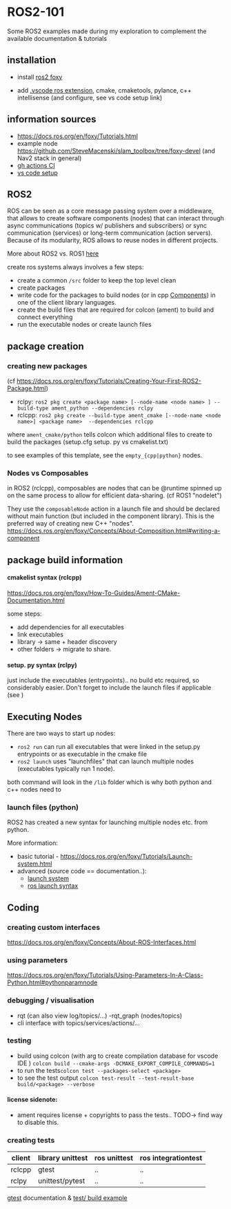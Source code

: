 # ROS2-101
Some ROS2 examples made during my exploration to complement the available documentation &amp; tutorials

## installation
- install [ros2 foxy](https://docs.ros.org/en/foxy/Installation.html)

- add [.vscode ros extension](https://marketplace.visualstudio.com/items?itemName=ms-iot.vscode-ros), cmake, cmaketools, pylance, c++ intellisense (and configure, see vs code setup link)

## information sources
- https://docs.ros.org/en/foxy/Tutorials.html
- example node https://github.com/SteveMacenski/slam_toolbox/tree/foxy-devel (and Nav2 stack in general)
- [gh actions CI](https://github.com/marketplace/actions/ros-2-ci-action#Build-and-run-tests-for-your-ROS-2-package)
- [vs code setup](https://samarth-robo.github.io/blog/2020/12/03/vscode_ros.html)



## ROS2
ROS can be seen as a core message passing system over a middleware, that allows to create software components (nodes) that can interact through async communications (topics w/ publishers and subscribers) or sync communication (services) or long-term communication (action servers). Because of its modularity, ROS allows to reuse nodes in different projects. 

More about ROS2 vs. ROS1 [here](https://roboticsbackend.com/ros1-vs-ros2-practical-overview/#Why_ROS2_and_not_keep_ROS1)


create ros systems always involves a few steps:
- create a common `/src` folder to keep the top level clean
- create packages
- write code for the packages to build nodes (or in cpp [Components](https://docs.ros.org/en/foxy/Concepts/About-Composition.html#writing-a-component)) in one of the client library languages. 
- create the build files that are required for colcon (ament) to build and connect everything
- run the executable nodes or create launch files



## package creation 
### creating new packages
 (cf https://docs.ros.org/en/foxy/Tutorials/Creating-Your-First-ROS2-Package.html)
- rclpy: `ros2 pkg create <package name> [--node-name <node name> ] --build-type ament_python --dependencies rclpy`
- rclcpp: `ros2 pkg create --build-type ament_cmake [--node-name <node name>] <package name>  --dependencies rclcpp`

where `ament_cmake/python` tells colcon which additional files to create to build the packages (setup.cfg setup. py vs cmakelist.txt)

to see examples of this template, see the `empty_{cpp|python}` nodes.

### Nodes vs Composables
in ROS2 (rclcpp), composables are nodes that can be @runtime spinned up on the same process to allow for efficient data-sharing. (cf ROS1 "nodelet")

They use the `composableNode` action in a launch file and should be declared without main function (but included in the component library). This is the preferred way of creating new C++ "nodes". 
https://docs.ros.org/en/foxy/Concepts/About-Composition.html#writing-a-component
## package build information
#### cmakelist syntax (rclcpp)
https://docs.ros.org/en/foxy/How-To-Guides/Ament-CMake-Documentation.html 


some steps:
- add dependencies for all executables 
- link executables
- library -> same + header discovery
- other folders -> migrate to share. 

#### setup. py syntax (rclpy)
just include the executables (entrypoints).. no build etc required, so considerably easier.
Don't forget to include the launch files if applicable (see )

## Executing Nodes
There are two ways to start up nodes:

- `ros2 run` can run all executables that were linked in the setup.py entrypoints or as executable in the cmake file
- `ros2 launch` uses "launchfiles" that can launch multiple nodes (executables typically run 1 node). 

both command will look in the `/lib` folder which is why both python and c++ nodes need to 
### launch files (python)
ROS2 has created a new syntax for launching multiple nodes etc. from python. 

More information:
- basic tutorial - https://docs.ros.org/en/foxy/Tutorials/Launch-system.html 
- advanced (source code == documentation..):
    - [ launch system](https://github.com/ros2/launch/blob/foxy/launch/doc/source/architecture.rst)
    - [ros launch syntax](https://github.com/ros2/launch_ros/tree/master/launch_ros/launch_ros)
## Coding
### creating custom interfaces 
https://docs.ros.org/en/foxy/Concepts/About-ROS-Interfaces.html 
### using parameters 
https://docs.ros.org/en/foxy/Tutorials/Using-Parameters-In-A-Class-Python.html#pythonparamnode

### debugging / visualisation
- rqt (can also view log/topics/...)
-rqt_graph (nodes/topics)
- cli interface with topics/services/actions/...

### testing
- build using colcon  (with arg to create compilation database for vscode IDE ) `colcon build --cmake-args -DCMAKE_EXPORT_COMPILE_COMMANDS=1`
- to run the tests`colcon test --packages-select <package>`
- to see the test output `colcon test-result --test-result-base build/<package> --verbose`
#### license sidenote:
- ament requires license + copyrights to pass the tests.. TODO-> find way to disable this.
### creating tests
| client | library unittest | ros unittest | ros integrationtest|
| --- | ---- | --- |---|
| rclcpp| gtest | .. | .. | 
| rclpy | unittest/pytest | ..| .. |


[gtest](https://google.github.io/googletest/quickstart-cmake.html) documentation & [test/ build example](https://github.com/SteveMacenski/slam_toolbox/blob/foxy-devel/CMakeLists.txt)
